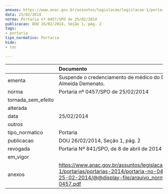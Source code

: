 ```yaml
---
anexos: https://www.anac.gov.br/assuntos/legislacao/legislacao-1/portarias/portarias-2014/portaria-no-0457-spo-de-25-02-2014/@@display-file/arquivo_norma/PA2014-0457.pdf
data: 25/02/2014
norma: Portaria nº 0457/SPO de 25/02/2014
publicacao: DOU 26/02/2014, Seção 1, pág. 2
tags:
- portaria
tipo_normatico: Portaria
hide: 
- toc 
 
---
```


|                    | Documento                                                                                                                                                         |
|:-------------------|:------------------------------------------------------------------------------------------------------------------------------------------------------------------|
| ementa             | Suspende o credenciamento de médico do Dr. Paulo de Almeida Demenato.                                                                                             |
| norma              | Portaria nº 0457/SPO de 25/02/2014                                                                                                                                |
| tornada_sem_efeito |                                                                                                                                                                   |
| alterada           |                                                                                                                                                                   |
| data               | 25/02/2014                                                                                                                                                        |
| outros             |                                                                                                                                                                   |
| tipo_normatico     | Portaria                                                                                                                                                          |
| publicacao         | DOU 26/02/2014, Seção 1, pág. 2                                                                                                                                   |
| revogada           | Portaria Nº 841/SPO, de 8 de abril de 2014                                                                                                                        |
| em_vigor           |                                                                                                                                                                   |
| anexos             | https://www.anac.gov.br/assuntos/legislacao/legislacao-1/portarias/portarias-2014/portaria-no-0457-spo-de-25-02-2014/@@display-file/arquivo_norma/PA2014-0457.pdf |